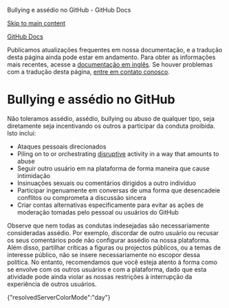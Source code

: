 Bullying e assédio no GitHub - GitHub Docs

[Skip to main content](#main-content)

[](/pt)[GitHub Docs](/pt)

Publicamos atualizações frequentes em nossa documentação, e a tradução desta página ainda pode estar em andamento. Para obter as informações mais recentes, acesse a [documentação em inglês](/en). Se houver problemas com a tradução desta página, [entre em contato conosco](https://github.com/contact?form[subject]=translation%20issue%20on%20docs.github.com&form[comments]=).

Bullying e assédio no GitHub
==========

Não toleramos assédio, assédio, bullying ou abuso de qualquer tipo, seja diretamente seja incentivando os outros a participar da conduta proibida. Isto inclui:

* Ataques pessoais direcionados
* Piling on to or orchestrating [disruptive](/pt/github/site-policy/github-disrupting-the-experience-of-other-users) activity in a way that amounts to abuse
* Seguir outro usuário em na plataforma de forma maneira que cause intimidação
* Insinuações sexuais ou comentários dirigidos a outro indivíduo
* Participar ingenuamente em conversas de uma forma que desencadeie conflitos ou comprometa a discussão sincera
* Criar contas alternativas especificamente para evitar as ações de moderação tomadas pelo pessoal ou usuários do GitHub

Observe que nem todas as condutas indesejadas são necessariamente consideradas assédio. Por exemplo, discordar de outro usuário ou recusar os seus comentários pode não configurar assédio na nossa plataforma. Além disso, partilhar críticas a figuras ou projectos públicos, ou a temas de interesse público, não se insere necessariamente no escopor dessa política. No entanto, recomendamos que você esteja atento à forma como se envolve com os outros usuários e com a plataforma, dado que esta atividade pode ainda violar as nossas restrições à interrupção da experiência de outros usuários.

{"resolvedServerColorMode":"day"}
